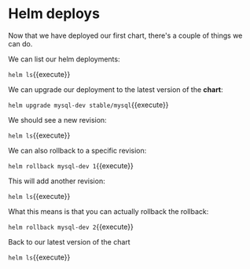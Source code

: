 # Helm deploys

Now that we have deployed our first chart, there's a couple of things we can do.

We can list our helm deployments:

`helm ls`{{execute}}

We can upgrade our deployment to the latest version of the **chart**:

`helm upgrade mysql-dev stable/mysql`{{execute}}

We should see a new revision:

`helm ls`{{execute}}

We can also rollback to a specific revision:

`helm rollback mysql-dev 1`{{execute}}

This will add another revision:

`helm ls`{{execute}}

What this means is that you can actually rollback the rollback:

`helm rollback mysql-dev 2`{{execute}}

Back to our latest version of the chart

`helm ls`{{execute}}

